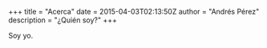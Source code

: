 +++
title = "Acerca"
date = 2015-04-03T02:13:50Z
author = "Andrés Pérez"
description = "¿Quién soy?"
+++

Soy yo.
